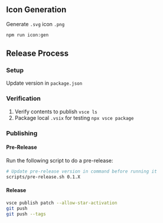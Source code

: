 ## Icon Generation

Generate `.svg` icon `.png`

```sh
npm run icon:gen
```

## Release Process

### Setup

Update version in `package.json`

### Verification

1. Verify contents to publish `vsce ls`
1. Package local `.vsix` for testing `npx vsce package`

### Publishing

#### Pre-Release

Run the following script to do a pre-release:

```sh
# Update pre-release version in command before running it
scripts/pre-release.sh 0.1.X
```

#### Release

```sh
vsce publish patch --allow-star-activation
git push
git push --tags
```

